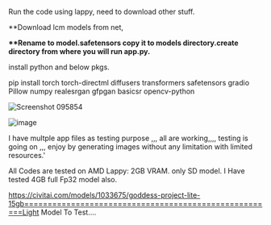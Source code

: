 Run the code using lappy, need to download other stuff.




**Download lcm models from net, 


<b>**Rename to model.safetensors copy it to models directory.create directory from where you will run app.py.
</b>

install python and below pkgs.





pip install torch torch-directml diffusers transformers safetensors gradio Pillow numpy realesrgan gfpgan basicsr opencv-python 


![Screenshot 095854](https://github.com/user-attachments/assets/04a6fc86-5ac3-4595-bb51-ab5960729007)










![image](https://github.com/user-attachments/assets/c43a8016-0c75-4cae-9bd2-6087dcbd18fe)



I  have multple app files as testing purpose ,,, all are working,,,, testing is going on ,,, enjoy by generating images without any limitation with limited resources.'


All Codes are tested on AMD Lappy: 2GB VRAM. only SD model. I Have tested 4GB full Fp32 model also.


https://civitai.com/models/1033675/goddess-project-lite-15gb======================================================Light Model To Test....


